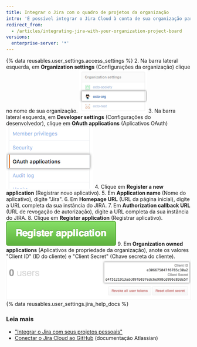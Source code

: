 ```yaml
---
title: Integrar o Jira com o quadro de projetos da organização
intro: 'É possível integrar o Jira Cloud à conta de sua organização para analisar commits e pull requests, criando metadados e hyperlinks relevantes em qualquer problema mencionado no Jira.'
redirect_from:
  - /articles/integrating-jira-with-your-organization-project-board
versions:
  enterprise-server: '*'
---
```


{% data reusables.user_settings.access_settings %}
2. Na barra lateral esquerda, em **Organization settings** (Configurações da organização) clique no nome de sua organização. ![Barra lateral organization name (nome da organização)](/assets/images/help/settings/organization-settings-from-sidebar.png)
3. Na barra lateral esquerda, em **Developer settings** (Configurações do desenvolvedor), clique em **OAuth applications** (Aplicativos OAuth) ![Aba OAuth applications (aplicativos OAuth) na barra lateral esquerda](/assets/images/help/organizations/org-oauth-applications-ghe.png)
4. Clique em **Register a new application** (Registrar novo aplicativo).
5. Em **Application name** (Nome do aplicativo), digite "Jira".
6. Em **Homepage URL** (URL da página inicial), digite a URL completa da sua instância do JIRA.
7. Em **Authorization callback URL** (URL de revogação de autorização), digite a URL completa da sua instância do JIRA.
8. Clique em **Register application** (Registrar aplicativo). ![Botão Register application (registrar aplicativo)](/assets/images/help/oauth/register-application-button.png)
9. Em **Organization owned applications** (Aplicativos de propriedade da organização), anote os valores "Client ID" (ID do cliente) e "Client Secret" (Chave secreta do cliente). ![Client ID (ID do cliente) e Client Secret (Chave secreta do cliente)](/assets/images/help/oauth/client-id-and-secret.png)
{% data reusables.user_settings.jira_help_docs %}

### Leia mais

- ["Integrar o Jira com seus projetos pessoais"](/articles/integrating-jira-with-your-personal-projects)
- <a href="https://confluence.atlassian.com/adminjiracloud/connect-jira-cloud-to-github-814188429.html" data-proofer-ignore>Conectar o Jira Cloud ao GitHub</a> (documentação Atlassian)
